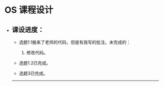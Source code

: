 # OS 课程设计

* 课设进度：
  ---
  * 选题1.1搬来了老师的代码，但是有我写的批注。未完成的：
    1. 修改代码。
  
  
  * 选题1.2已完成。
  
  * 选题3已完成。
  ---
